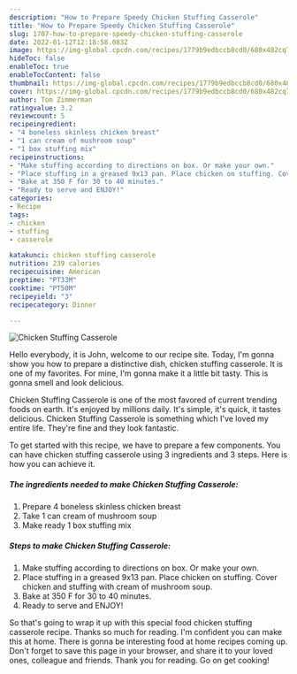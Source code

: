 ```yaml
---
description: "How to Prepare Speedy Chicken Stuffing Casserole"
title: "How to Prepare Speedy Chicken Stuffing Casserole"
slug: 1707-how-to-prepare-speedy-chicken-stuffing-casserole
date: 2022-01-12T12:18:58.083Z
image: https://img-global.cpcdn.com/recipes/1779b9edbccb8cd0/680x482cq70/chicken-stuffing-casserole-recipe-main-photo.jpg
hideToc: false
enableToc: true
enableTocContent: false
thumbnail: https://img-global.cpcdn.com/recipes/1779b9edbccb8cd0/680x482cq70/chicken-stuffing-casserole-recipe-main-photo.jpg
cover: https://img-global.cpcdn.com/recipes/1779b9edbccb8cd0/680x482cq70/chicken-stuffing-casserole-recipe-main-photo.jpg
author: Tom Zimmerman
ratingvalue: 3.2
reviewcount: 5
recipeingredient:
- "4 boneless skinless chicken breast"
- "1 can cream of mushroom soup"
- "1 box stuffing mix"
recipeinstructions:
- "Make stuffing according to directions on box. Or make your own."
- "Place stuffing in a greased 9x13 pan. Place chicken on stuffing. Cover chicken and stuffing with cream of mushroom soup."
- "Bake at 350 F for 30 to 40 minutes."
- "Ready to serve and ENJOY!"
categories:
- Recipe
tags:
- chicken
- stuffing
- casserole

katakunci: chicken stuffing casserole 
nutrition: 239 calories
recipecuisine: American
preptime: "PT33M"
cooktime: "PT50M"
recipeyield: "3"
recipecategory: Dinner

---
```



![Chicken Stuffing Casserole](https://img-global.cpcdn.com/recipes/1779b9edbccb8cd0/680x482cq70/chicken-stuffing-casserole-recipe-main-photo.jpg)

Hello everybody, it is John, welcome to our recipe site. Today, I'm gonna show you how to prepare a distinctive dish, chicken stuffing casserole. It is one of my favorites. For mine, I'm gonna make it a little bit tasty. This is gonna smell and look delicious.



Chicken Stuffing Casserole is one of the most favored of current trending foods on earth. It's enjoyed by millions daily. It's simple, it's quick, it tastes delicious. Chicken Stuffing Casserole is something which I've loved my entire life. They're fine and they look fantastic.


To get started with this recipe, we have to prepare a few components. You can have chicken stuffing casserole using 3 ingredients and 3 steps. Here is how you can achieve it.

<!--inarticleads1-->

##### The ingredients needed to make Chicken Stuffing Casserole:

1. Prepare 4 boneless skinless chicken breast
1. Take 1 can cream of mushroom soup
1. Make ready 1 box stuffing mix




<!--inarticleads2-->

##### Steps to make Chicken Stuffing Casserole:

1. Make stuffing according to directions on box. Or make your own.
1. Place stuffing in a greased 9x13 pan. Place chicken on stuffing. Cover chicken and stuffing with cream of mushroom soup.
1. Bake at 350 F for 30 to 40 minutes.
1. Ready to serve and ENJOY!



So that's going to wrap it up with this special food chicken stuffing casserole recipe. Thanks so much for reading. I'm confident you can make this at home. There is gonna be interesting food at home recipes coming up. Don't forget to save this page in your browser, and share it to your loved ones, colleague and friends. Thank you for reading. Go on get cooking!
